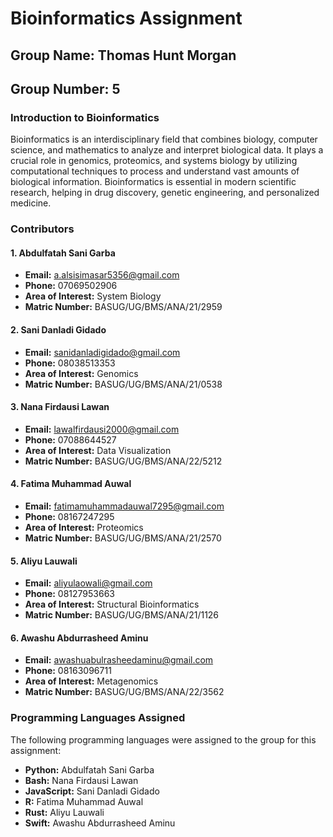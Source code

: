 # Bioinformatics Assignment

## Group Name: Thomas Hunt Morgan  
## Group Number: 5  

### **Introduction to Bioinformatics**
Bioinformatics is an interdisciplinary field that combines biology, computer science, and mathematics to analyze and interpret biological data. It plays a crucial role in genomics, proteomics, and systems biology by utilizing computational techniques to process and understand vast amounts of biological information. Bioinformatics is essential in modern scientific research, helping in drug discovery, genetic engineering, and personalized medicine.

### **Contributors**

#### **1. Abdulfatah Sani Garba**
- **Email:** a.alsisimasar5356@gmail.com  
- **Phone:** 07069502906  
- **Area of Interest:** System Biology  
- **Matric Number:** BASUG/UG/BMS/ANA/21/2959  

#### **2. Sani Danladi Gidado**
- **Email:** sanidanladigidado@gmail.com  
- **Phone:** 08038513353  
- **Area of Interest:** Genomics  
- **Matric Number:** BASUG/UG/BMS/ANA/21/0538  

#### **3. Nana Firdausi Lawan**
- **Email:** lawalfirdausi2000@gmail.com  
- **Phone:** 07088644527  
- **Area of Interest:** Data Visualization  
- **Matric Number:** BASUG/UG/BMS/ANA/22/5212  

#### **4. Fatima Muhammad Auwal**
- **Email:** fatimamuhammadauwal7295@gmail.com  
- **Phone:** 08167247295  
- **Area of Interest:** Proteomics  
- **Matric Number:** BASUG/UG/BMS/ANA/21/2570  

#### **5. Aliyu Lauwali**
- **Email:** aliyulaowali@gmail.com  
- **Phone:** 08127953663  
- **Area of Interest:** Structural Bioinformatics  
- **Matric Number:** BASUG/UG/BMS/ANA/21/1126  

#### **6. Awashu Abdurrasheed Aminu**
- **Email:** awashuabulrasheedaminu@gmail.com  
- **Phone:** 08163096711  
- **Area of Interest:** Metagenomics  
- **Matric Number:** BASUG/UG/BMS/ANA/22/3562  

### **Programming Languages Assigned**
The following programming languages were assigned to the group for this assignment:
- **Python:** Abdulfatah Sani Garba
- **Bash:** Nana Firdausi Lawan
- **JavaScript:** Sani Danladi Gidado
- **R:** Fatima Muhammad Auwal
- **Rust:** Aliyu Lauwali
- **Swift:** Awashu Abdurrasheed Aminu

